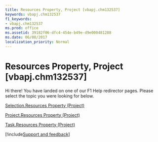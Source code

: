 ```yaml
---
title: Resources Property, Project [vbapj.chm132537]
keywords: vbapj.chm132537
f1_keywords:
- vbapj.chm132537
ms.prod: office
ms.assetid: 39182f06-dfc4-454e-b49e-d9e000481288
ms.date: 06/08/2017
localization_priority: Normal
---
```



# Resources Property, Project [vbapj.chm132537]

Hi there! You have landed on one of our F1 Help redirector pages. Please select the topic you were looking for below.

[Selection.Resources Property (Project)](https://msdn.microsoft.com/library/f51d3c00-13a6-8584-4088-521671873184%28Office.15%29.aspx)

[Project.Resources Property (Project)](https://msdn.microsoft.com/library/40744aba-2b61-2b45-133a-f1dd9c7d6add%28Office.15%29.aspx)

[Task.Resources Property (Project)](https://msdn.microsoft.com/library/72f4535f-39f1-81eb-7400-47fbca9cccd4%28Office.15%29.aspx)

[!include[Support and feedback](~/includes/feedback-boilerplate.md)]